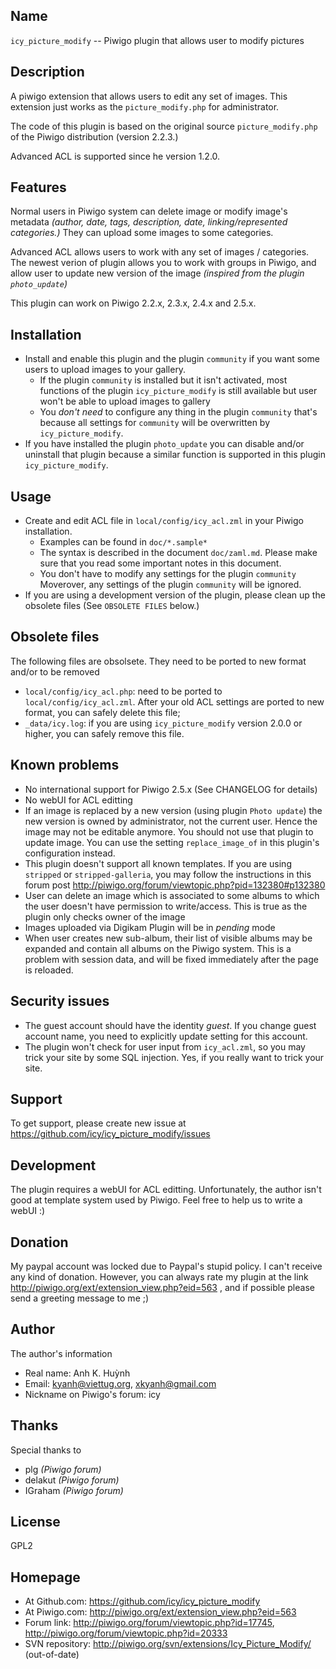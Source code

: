 ## Name

  `icy_picture_modify` -- Piwigo plugin that allows user to modify pictures

## Description

  A piwigo extension that allows users to edit any set of images.
  This extension just works as the `picture_modify.php` for administrator.

  The code of this plugin is based on the original source
  `picture_modify.php` of the Piwigo distribution (version 2.2.3.)

  Advanced ACL is supported since he version 1.2.0.

## Features

  Normal users in Piwigo system can delete image or modify image's metadata
  _(author, date, tags, description, date, linking/represented categories.)_
  They can upload some images to some categories.

  Advanced ACL allows users to work with any set of images / categories.
  The newest verion of plugin allows you to work with groups in Piwigo,
  and allow user to update new version of the image _(inspired from the
  plugin `photo_update`)_

  This plugin can work on Piwigo 2.2.x, 2.3.x, 2.4.x and 2.5.x.

## Installation

  * Install and enable this plugin and the plugin `community` if you want
    some users to upload images to your gallery.
    * If the plugin `community` is installed but it isn't activated,
      most functions of the plugin `icy_picture_modify` is still available
      but user won't be able to upload images to gallery
    * You *don't need* to configure any thing in the plugin `community`
      that's because all settings for `community` will be overwritten by
      `icy_picture_modify`.
  * If you have installed the plugin `photo_update` you can disable and/or
    uninstall that plugin because a similar function is supported in
    this plugin `icy_picture_modify`.

## Usage

  * Create and edit ACL file in `local/config/icy_acl.zml` in your Piwigo
    installation.
    * Examples can be found in `doc/*.sample*`
    * The syntax is described in the document `doc/zaml.md`. Please make
      sure that you read some important notes in this document.
    * You don't have to modify any settings for the plugin `community`
      Moverover, any settings of the plugin `community` will be ignored.
  * If you are using a development version of the plugin, please clean up
    the obsolete files (See `OBSOLETE FILES` below.)

## Obsolete files

  The following files are obsolsete. They need to be ported to new format
  and/or to be removed

  * `local/config/icy_acl.php`:
    need to be ported to `local/config/icy_acl.zml`. After your old ACL
    settings are ported to new format, you can safely delete this file;
  * `_data/icy.log`:
    if you are using `icy_picture_modify` version 2.0.0 or higher, you
    can safely remove this file.

## Known problems

  * No international support for Piwigo 2.5.x (See CHANGELOG for details)
  * No webUI for ACL editting
  * If an image is replaced by a new version (using plugin `Photo update`)
    the new version is owned by administrator, not the current user.
    Hence the image may not be editable anymore. You should not use that
    plugin to update image. You can use the setting `replace_image_of`
    in this plugin's configuration instead.
  * This plugin doesn't support all known templates. If you are using
    `stripped` or `stripped-galleria`, you may follow the instructions
    in this forum post
        http://piwigo.org/forum/viewtopic.php?pid=132380#p132380
  * User can delete an image which is associated to some albums to which
    the user doesn't have permission to write/access. This is true as the
    plugin only checks owner of the image
  * Images uploaded via Digikam Plugin will be in *pending* mode
  * When user creates new sub-album, their list of visible albums may
    be expanded and contain all albums on the Piwigo system. This is a
    problem with session data, and will be fixed immediately after the
    page is reloaded.

## Security issues

  * The guest account should have the identity *guest*. If you change
    guest account name, you need to explicitly update setting for this
    account.
  * The plugin won't check for user input from `icy_acl.zml`, so you
    may trick your site by some SQL injection. Yes, if you really want
    to trick your site.

## Support

  To get support, please create new issue at
    https://github.com/icy/icy_picture_modify/issues

## Development

  The plugin requires a webUI for ACL editting. Unfortunately, the author
  isn't good at template system used by Piwigo. Feel free to help us to
  write a webUI :)

## Donation

  My paypal account was locked due to Paypal's stupid policy.
  I can't receive any kind of donation. However, you can always rate
  my plugin at the link http://piwigo.org/ext/extension_view.php?eid=563 ,
  and if possible please send a greeting message to me ;)

## Author

  The author's information

  * Real name: Anh K. Huỳnh
  * Email: kyanh@viettug.org, xkyanh@gmail.com
  * Nickname on Piwigo's forum: icy

## Thanks

  Special thanks to

  * plg     _(Piwigo forum)_
  * delakut _(Piwigo forum)_
  * IGraham _(Piwigo forum)_

## License

  GPL2

## Homepage

  * At Github.com:  https://github.com/icy/icy_picture_modify
  * At Piwigo.com:   http://piwigo.org/ext/extension_view.php?eid=563
  * Forum link:      http://piwigo.org/forum/viewtopic.php?id=17745,
                     http://piwigo.org/forum/viewtopic.php?id=20333
  * SVN repository:  http://piwigo.org/svn/extensions/Icy_Picture_Modify/ (out-of-date)
